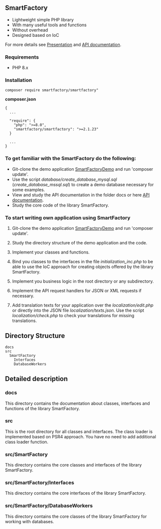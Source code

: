 ## SmartFactory

- Lightweight simple PHP library
- With many useful tools and functions
- Without overhead
- Designed based on IoC 

For more details see [Presentation](http://php-smart-factory.org/smartfactory_presentation.pdf) and
[API documentation](http://php-smart-factory.org/smartfactory/).

### Requirements

- PHP 8.x

### Installation

```
composer require smartfactory/smartfactory"
```

**composer.json**
 
```
{
  ...

  "require": {
    "php": ">=8.0",
    "smartfactory/smartfactory": ">=2.1.23"
  }
  
  ...
}
```

### To get familiar with the SmartFactory do the following:

- Git-clone the demo application [SmartFactoryDemo](https://github.com/oschildt/SmartFactoryDemo) and run 'composer update'.
- Use the script *database/create_database_mysql.sql* (*create_database_mssql.sql*) to create a demo database necessary for some examples.
- View and study the API documentation in the folder docs or here [API documentation](http://php-smart-factory.org/smartfactory/).
- Study the core code of the library SmartFactory.

### To start writing own application using SmartFactory

1. Git-clone the demo application [SmartFactoryDemo](https://github.com/oschildt/SmartFactoryDemo) and run 'composer update'.

2. Study the directory structure of the demo application and the code.

3. Implement your classes and functions. 

4. Bind you classes to the interfaces in the file *initialization_inc.php* to be able to use the IoC approach for creating objects offered by the library SmartFactory.

5. Implement you business logic in the root directory or any subdirectory. 

7. Implement the API request handlers for JSON or XML requests if necessary.

8. Add translation texts for your application over the *localization/edit.php* or directly into the JSON file *localization/texts.json*. Use the script *localization/check.php* to check your translations for missing translations.

## Directory Structure 

```
docs
src
  SmartFactory
    Interfaces
    DatabaseWorkers
```

## Detailed description

### docs
This directory contains the documentation about classes, interfaces and functions of the library SmartFactory.

### src
This is the root directory for all classes and interfaces. The class loader is implemented based on PSR4 approach. You have no need to add additional class loader function.

### src/SmartFactory
This directory contains the core classes and interfaces of the library SmartFactory.

### src/SmartFactory/Interfaces
This directory contains the core interfaces of the library SmartFactory.

### src/SmartFactory/DatabaseWorkers
This directory contains the core classes of the library SmartFactory for working with databases.
